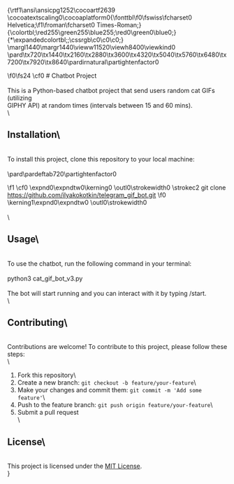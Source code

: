 {\rtf1\ansi\ansicpg1252\cocoartf2639
\cocoatextscaling0\cocoaplatform0{\fonttbl\f0\fswiss\fcharset0 Helvetica;\f1\froman\fcharset0 Times-Roman;}
{\colortbl;\red255\green255\blue255;\red0\green0\blue0;}
{\*\expandedcolortbl;;\cssrgb\c0\c0\c0;}
\margl1440\margr1440\vieww11520\viewh8400\viewkind0
\pard\tx720\tx1440\tx2160\tx2880\tx3600\tx4320\tx5040\tx5760\tx6480\tx7200\tx7920\tx8640\pardirnatural\partightenfactor0

\f0\fs24 \cf0 # Chatbot Project\
\
This is a Python-based chatbot project that send users random cat GIFs (utilizing \
GIPHY API) at random times (intervals between 15 and 60 mins).\
\
## Installation\
\
To install this project, clone this repository to your local machine:\
\
\pard\pardeftab720\partightenfactor0

\f1 \cf0 \expnd0\expndtw0\kerning0
\outl0\strokewidth0 \strokec2 git clone https://github.com/ilyakokotkin/telegram_gif_bot.git
\f0 \kerning1\expnd0\expndtw0 \outl0\strokewidth0 \
\
\
## Usage\
\
To use the chatbot, run the following command in your terminal:\
\
python3 cat_gif_bot_v3.py\
\
The bot will start running and you can interact with it by typing /start.\
\
## Contributing\
\
Contributions are welcome! To contribute to this project, please follow these steps:\
\
1. Fork this repository\
2. Create a new branch: `git checkout -b feature/your-feature`\
3. Make your changes and commit them: `git commit -m 'Add some feature'`\
4. Push to the feature branch: `git push origin feature/your-feature`\
5. Submit a pull request\
\
## License\
\
This project is licensed under the [MIT License](https://opensource.org/licenses/MIT).\
}